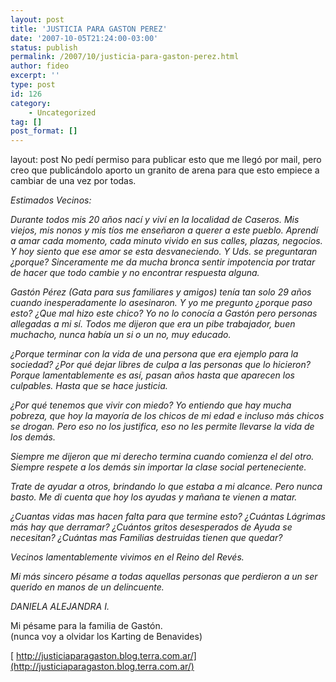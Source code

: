 ```yaml
---
layout: post
title: 'JUSTICIA PARA GASTON PEREZ'
date: '2007-10-05T21:24:00-03:00'
status: publish
permalink: /2007/10/justicia-para-gaston-perez.html
author: fideo
excerpt: ''
type: post
id: 126
category:
    - Uncategorized
tag: []
post_format: []
---
```

layout: post
No pedí permiso para publicar esto que me llegó por mail, pero creo que publicándolo aporto un granito de arena para que esto empiece a cambiar de una vez por todas.

*Estimados Vecinos:*

*Durante todos mis 20 años nací y viví en la localidad de Caseros. Mis viejos, mis nonos y mis tíos me enseñaron a querer a este pueblo. Aprendí a amar cada momento, cada minuto vivido en sus calles, plazas, negocios. Y hoy siento que ese amor se esta desvaneciendo. Y Uds. se preguntaran ¿porque? Sinceramente me da mucha bronca sentir impotencia por tratar de hacer que todo cambie y no encontrar respuesta alguna.*

*Gastón Pérez (Gata para sus familiares y amigos) tenía tan solo 29 años cuando inesperadamente lo asesinaron. Y yo me pregunto ¿porque paso esto? ¿Que mal hizo este chico? Yo no lo conocía a Gastón pero personas allegadas a mi sí. Todos me dijeron que era un pibe trabajador, buen muchacho, nunca había un si o un no, muy educado.*

*¿Porque terminar con la vida de una persona que era ejemplo para la sociedad? ¿Por qué dejar libres de culpa a las personas que lo hicieron? Porque lamentablemente es así, pasan años hasta que aparecen los culpables. Hasta que se hace justicia.*

*¿Por qué tenemos que vivir con miedo? Yo entiendo que hay mucha pobreza, que hoy la mayoría de los chicos de mi edad e incluso más chicos se drogan. Pero eso no los justifica, eso no les permite llevarse la vida de los demás.*

*Siempre me dijeron que mi derecho termina cuando comienza el del otro. Siempre respete a los demás sin importar la clase social perteneciente.*

*Trate de ayudar a otros, brindando lo que estaba a mi alcance. Pero nunca basto. Me di cuenta que hoy los ayudas y mañana te vienen a matar.*

*¿Cuantas vidas mas hacen falta para que termine esto? ¿Cuántas Lágrimas más hay que derramar? ¿Cuántos gritos desesperados de Ayuda se necesitan? ¿Cuántas mas Familias destruidas tienen que quedar?*

*Vecinos lamentablemente vivimos en el Reino del Revés.*

*Mi más sincero pésame a todas aquellas personas que perdieron a un ser querido en manos de un delincuente.*

*DANIELA ALEJANDRA I.*

Mi pésame para la familia de Gastón.  
(nunca voy a olvidar los Karting de Benavides)

[ http://justiciaparagaston.blog.terra.com.ar/](http://justiciaparagaston.blog.terra.com.ar/)
